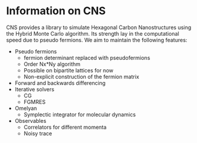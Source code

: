 # Information on CNS

CNS provides a library to simulate Hexagonal Carbon Nanostructures using the Hybrid Monte Carlo algorithm.
Its strength lay in the computational speed due to pseudo fermions.
We aim to maintain the following features:

* Pseudo fermions
    * fermion determinant replaced with pseudofermions
    * Order Nx*Ny algorithm
    * Possible on bipartite lattices for now
    * Non-explicit construction of the fermion matrix
* Forward and backwards differencing
* Iterative solvers
    * CG
    * FGMRES
* Omelyan
    * Symplectic integrator for molecular dynamics
* Observables
    * Correlators for different momenta
    * Noisy trace
